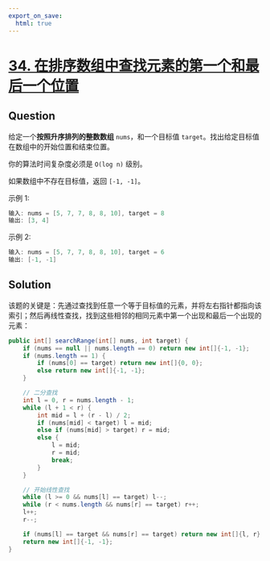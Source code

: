 ```yaml
---
export_on_save:
  html: true
---
```

    
# [34. 在排序数组中查找元素的第一个和最后一个位置](https://leetcode-cn.com/problems/find-first-and-last-position-of-element-in-sorted-array/)
    
## Question

给定一个**按照升序排列的整数数组** `nums`，和一个目标值 `target`。找出给定目标值在数组中的开始位置和结束位置。

你的算法时间复杂度必须是 `O(log n)` 级别。

如果数组中不存在目标值，返回 `[-1, -1]`。

示例 1:

```java
输入: nums = [5, 7, 7, 8, 8, 10], target = 8
输出: [3, 4]
```

示例 2:

```java
输入: nums = [5, 7, 7, 8, 8, 10], target = 6
输出: [-1, -1]
```

## Solution

该题的关键是：先通过查找到任意一个等于目标值的元素，并将左右指针都指向该索引；然后再线性查找，找到这些相邻的相同元素中第一个出现和最后一个出现的元素：

```java
public int[] searchRange(int[] nums, int target) {
    if (nums == null || nums.length == 0) return new int[]{-1, -1};
    if (nums.length == 1) {
        if (nums[0] == target) return new int[]{0, 0};
        else return new int[]{-1, -1};
    }

    // 二分查找
    int l = 0, r = nums.length - 1;
    while (l + 1 < r) {
        int mid = l + (r - l) / 2;
        if (nums[mid] < target) l = mid;
        else if (nums[mid] > target) r = mid;
        else {
            l = mid;
            r = mid;
            break;
        }
    }

    // 开始线性查找
    while (l >= 0 && nums[l] == target) l--;
    while (r < nums.length && nums[r] == target) r++;
    l++;
    r--;

    if (nums[l] == target && nums[r] == target) return new int[]{l, r};
    return new int[]{-1, -1};
}
```